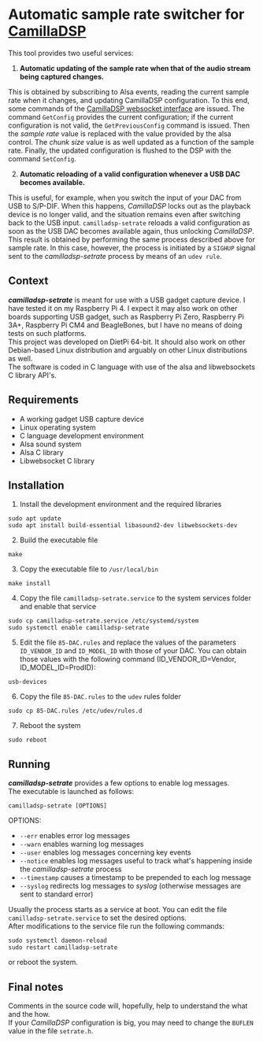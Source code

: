 # Automatic sample rate switcher for [CamillaDSP](https://github.com/HEnquist/camilladsp)
This tool provides two useful services:
1. **Automatic updating of the sample rate when that of the audio stream being captured changes.**

This is obtained by subscribing to Alsa events, reading the current sample rate when it changes, and updating CamillaDSP configuration. To this end, some commands of the [CamillaDSP websocket interface]( https://github.com/HEnquist/camilladsp/blob/master/websocket.md) are issued. The command `GetConfig` provides the current configuration; if the current configuration is not valid, the `GetPreviousConfig` command is issued. Then the _sample rate_ value is replaced with the value provided by the alsa control. The _chunk size_ value is as well updated as a function of the sample rate.  Finally, the updated configuration is flushed to the DSP with the command `SetConfig`.  

2. **Automatic reloading of a valid configuration whenever a USB DAC becomes available.**    

This is useful, for example, when you switch the input of your DAC from USB to S/P-DIF. When this happens, _CamillaDSP_ locks out as the playback device is no longer valid, and the situation remains even after switching back to the USB input.  `camilladsp-setrate` reloads a valid configuration as soon as the USB DAC becomes available again, thus unlocking _CamillaDSP_. This result is obtained by performing the same process described above for sample rate. In this case, however, the process is initiated by a `SIGHUP` signal sent to the _camilladsp-setrate_ process by means of an `udev rule`.   

## Context
**_camilladsp-setrate_** is meant for use with a USB gadget capture device. I have tested it on my Raspberry Pi 4. I expect it may also work on other boards supporting USB gadget, such as Raspberry Pi Zero, Raspberry Pi 3A+, Raspberry Pi CM4 and BeagleBones, but I have no means of doing tests on such platforms.  
This project was developed on DietPi 64-bit. It should also work on other Debian-based Linux distribution and arguably on other Linux distributions as well.  
The software is coded in C language with use of the alsa and libwebsockets C library API's.
## Requirements
- A working gadget USB capture device
- Linux operating system
- C language development environment
- Alsa sound system
- Alsa C library
- Libwebsocket C library
## Installation
1. Install the development environment and the required libraries
```
sudo apt update  
sudo apt install build-essential libasound2-dev libwebsockets-dev
```
2. Build the executable file
```
make
```
3. Copy the executable file to `/usr/local/bin`
```
make install
```
4. Copy the file `camilladsp-setrate.service` to the system services folder and enable that service
```
sudo cp camilladsp-setrate.service /etc/systemd/system
sudo systemctl enable camilladsp-setrate
```
5. Edit the file `85-DAC.rules` and replace the values of the parameters `ID_VENDOR_ID` and `ID_MODEL_ID` with those of your DAC. You can obtain those values with the following command (ID_VENDOR_ID=Vendor, ID_MODEL_ID=ProdID):
```
usb-devices
```
6. Copy the file `85-DAC.rules` to the `udev` rules folder
```
sudo cp 85-DAC.rules /etc/udev/rules.d
```
7. Reboot the system
```
sudo reboot
```
## Running
**_camilladsp-setrate_** provides a few options to enable log messages.  
The executable is launched as follows:  
```
camilladsp-setrate [OPTIONS]
```
OPTIONS:  
- `--err`       enables error log messages
- `--warn`      enables warning log messages
- `--user`      enables log messages concerning key events
- `--notice`    enables log messages useful to track what's happening inside the _camilladsp-setrate_ process
- `--timestamp` causes a timestamp to be prepended to each log message
- `--syslog`    redirects log messages to _syslog_ (otherwise messages are sent to standard error)
  
Usually the process starts as a service at boot. You can edit the file `camilladsp-setrate.service` to set the desired options.  
After modifications to the service file run the following commands:
```
sudo systemctl daemon-reload
sudo restart camilladsp-setrate
```
or reboot the system.
## Final notes
Comments in the source code will, hopefully, help to understand the what and the how.  
If your _CamillaDSP_ configuration is big, you may need to change the `BUFLEN` value in the file `setrate.h`.
  

